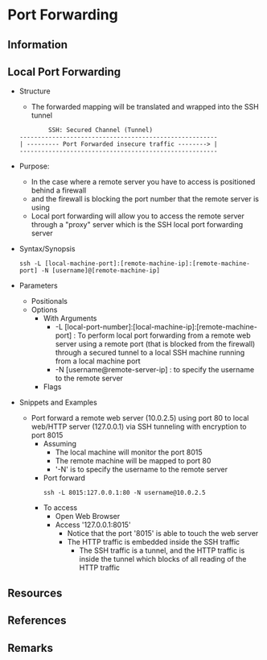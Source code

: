 # Port Forwarding

## Information

## Local Port Forwarding
- Structure
    + The forwarded mapping will be translated and wrapped into the SSH tunnel
    ```
            SSH: Secured Channel (Tunnel)
    -------------------------------------------------------
    | --------- Port Forwarded insecure traffic --------> |
    -------------------------------------------------------
    ```

- Purpose: 
    + In the case where a remote server you have to access is positioned behind a firewall
    + and the firewall is blocking the port number that the remote server is using
    + Local port forwarding will allow you to access the remote server through a "proxy" server which is the SSH local port forwarding server

- Syntax/Synopsis
    ```console
    ssh -L [local-machine-port]:[remote-machine-ip]:[remote-machine-port] -N [username]@[remote-machine-ip]
    ```

- Parameters
    - Positionals
    - Options
        - With Arguments
            + -L [local-port-number]:[local-machine-ip]:[remote-machine-port] : To perform local port forwarding from a remote web server using a remote port (that is blocked from the firewall) through a secured tunnel to a local SSH machine running from a local machine port
            + -N [username@remote-server-ip] : to specify the username to the remote server
        - Flags

- Snippets and Examples
    - Port forward a remote web server (10.0.2.5) using port 80 to local web/HTTP server (127.0.0.1) via SSH tunneling with encryption to port 8015
        - Assuming
            + The local machine will monitor the port 8015
            + The remote machine will be mapped to port 80
            + '-N' is to specify the username to the remote server
        - Port forward
            ```console
            ssh -L 8015:127.0.0.1:80 -N username@10.0.2.5
            ```
        - To access
            + Open Web Browser
            - Access '127.0.0.1:8015'
                + Notice that the port '8015' is able to touch the web server
                - The HTTP traffic is embedded inside the SSH traffic
                    + The SSH traffic is a tunnel, and the HTTP traffic is inside the tunnel which blocks of all reading of the HTTP traffic

## Resources

## References

## Remarks
